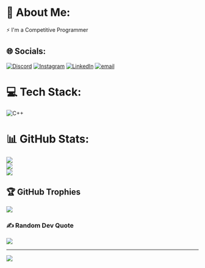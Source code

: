 # 💫 About Me:
⚡ I'm a Competitive Programmer


## 🌐 Socials:
[![Discord](https://img.shields.io/badge/Discord-%237289DA.svg?logo=discord&logoColor=white)](https://discord.gg/Nasif#7824) [![Instagram](https://img.shields.io/badge/Instagram-%23E4405F.svg?logo=Instagram&logoColor=white)](https://instagram.com/xenaf_i) [![LinkedIn](https://img.shields.io/badge/LinkedIn-%230077B5.svg?logo=linkedin&logoColor=white)](https://linkedin.com/in/nasif-shahrier-nafi) [![email](https://img.shields.io/badge/Email-D14836?logo=gmail&logoColor=white)](mailto:nasifshahrierrifat@gmail.com) 

# 💻 Tech Stack:
![C++](https://img.shields.io/badge/c++-%2300599C.svg?style=for-the-badge&logo=c%2B%2B&logoColor=white)
# 📊 GitHub Stats:
![](https://github-readme-stats.vercel.app/api?username=nafi103&theme=dark&hide_border=false&include_all_commits=true&count_private=false)<br/>
![](https://nirzak-streak-stats.vercel.app/?user=nafi103&theme=dark&hide_border=false)<br/>
![](https://github-readme-stats.vercel.app/api/top-langs/?username=nafi103&theme=dark&hide_border=false&include_all_commits=true&count_private=false&layout=compact)

## 🏆 GitHub Trophies
![](https://github-profile-trophy.vercel.app/?username=nafi103&theme=radical&no-frame=false&no-bg=true&margin-w=4)

### ✍️ Random Dev Quote
![](https://quotes-github-readme.vercel.app/api?type=horizontal&theme=radical)

---
[![](https://visitcount.itsvg.in/api?id=nafi103&icon=0&color=0)](https://visitcount.itsvg.in)

<!-- Proudly created with GPRM ( https://gprm.itsvg.in ) -->
